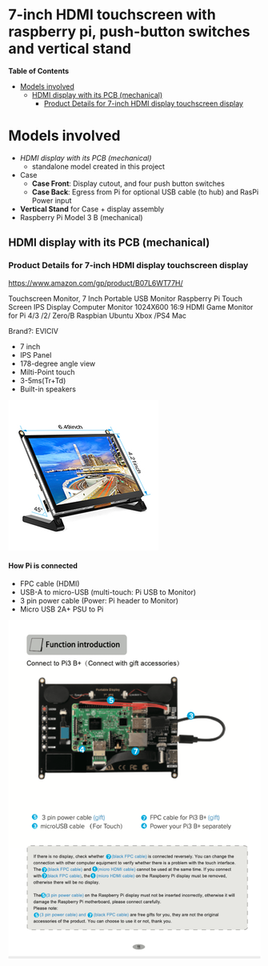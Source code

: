 7-inch HDMI touchscreen with raspberry pi, push-button switches and vertical stand
==================================================================================

<!-- markdown-toc start - Don't edit this section. Run M-x markdown-toc-refresh-toc -->

**Table of Contents**

-	[Models involved](#models-involved)
	-	[HDMI display with its PCB (mechanical)](#hdmi-display-with-its-pcb-mechanical)
		-	[Product Details for 7-inch HDMI display touchscreen display](#product-details-for-7-inch-hdmi-display-touchscreen-display)

<!-- markdown-toc end -->

Models involved
===============

-	*HDMI display with its PCB (mechanical)*
	-	standalone model created in this project
-	Case
	-	**Case Front**: Display cutout, and four push button switches
	-	**Case Back**: Egress from Pi for optional USB cable (to hub) and RasPi Power input
-	**Vertical Stand** for Case + display assembly
-	Raspberry Pi Model 3 B (mechanical)

HDMI display with its PCB (mechanical)
--------------------------------------

### Product Details for 7-inch HDMI display touchscreen display

https://www.amazon.com/gp/product/B07L6WT77H/

Touchscreen Monitor, 7 Inch Portable USB Monitor Raspberry Pi Touch Screen IPS Display Computer Monitor 1024X600 16:9 HDMI Game Monitor for Pi 4/3 /2/ Zero/B Raspbian Ubuntu Xbox /PS4 Mac

Brand?: EVICIV

-	7 inch
-	IPS Panel
-	178-degree angle view
-	Milti-Point touch
-	3-5ms(Tr+Td)
-	Built-in speakers

![Display on stand with product dimensions](img/7_inch_hdmi_touchscreen_on_stand.jpg)

#### How Pi is connected

-	FPC cable (HDMI)
-	USB-A to micro-USB (multi-touch: Pi USB to Monitor)
-	3 pin power cable (Power: Pi header to Monitor)
-	Micro USB 2A+ PSU to Pi

![Connection diagram](img/connect_to_Pi.png)
